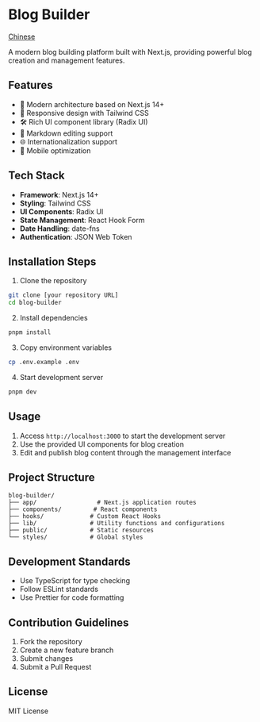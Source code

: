 # Blog Builder

[Chinese](README-zh.md)

A modern blog building platform built with Next.js, providing powerful blog creation and management features.

## Features

- 🚀 Modern architecture based on Next.js 14+
- 🎨 Responsive design with Tailwind CSS
- 🛠️ Rich UI component library (Radix UI)
- 📝 Markdown editing support
- 🌐 Internationalization support
- 📱 Mobile optimization

## Tech Stack

- **Framework**: Next.js 14+
- **Styling**: Tailwind CSS
- **UI Components**: Radix UI
- **State Management**: React Hook Form
- **Date Handling**: date-fns
- **Authentication**: JSON Web Token

## Installation Steps

1. Clone the repository
```bash
git clone [your repository URL]
cd blog-builder
```

2. Install dependencies
```bash
pnpm install
```

3. Copy environment variables
```bash
cp .env.example .env
```

4. Start development server
```bash
pnpm dev
```

## Usage

1. Access `http://localhost:3000` to start the development server
2. Use the provided UI components for blog creation
3. Edit and publish blog content through the management interface

## Project Structure

```
blog-builder/
├── app/                 # Next.js application routes
├── components/         # React components
├── hooks/             # Custom React Hooks
├── lib/               # Utility functions and configurations
├── public/            # Static resources
└── styles/            # Global styles
```

## Development Standards

- Use TypeScript for type checking
- Follow ESLint standards
- Use Prettier for code formatting

## Contribution Guidelines

1. Fork the repository
2. Create a new feature branch
3. Submit changes
4. Submit a Pull Request

## License

MIT License